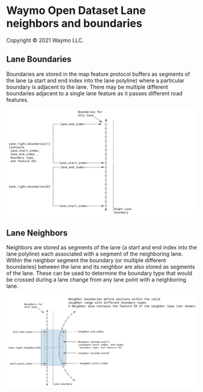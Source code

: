 # Waymo Open Dataset Lane neighbors and boundaries

Copyright © 2021 Waymo LLC.

## Lane Boundaries

Boundaries are stored in the map feature protocol buffers as segments of the lane (a start and end index into the lane polyline) where a particular boundary is adjacent to the lane.  There may be multiple different boundaries adjacent to a single lane feature as it passes different road features.

![boundaries-illustration](images/boundaries-illustration.png)

## Lane Neighbors

Neighbors are stored as segments of the lane (a start and end index into the lane polyline) each associated with a segment of the neighboring lane.  Within the neighbor segment the boundary (or multiple different boundaries) between the lane and its neighbor are also stored as segments of the lane. These can be used to determine the boundary type that would be crossed during a lane change from any lane point with a neighboring lane.

![neighbors-illustration](images/neighbors-illustration.png)
